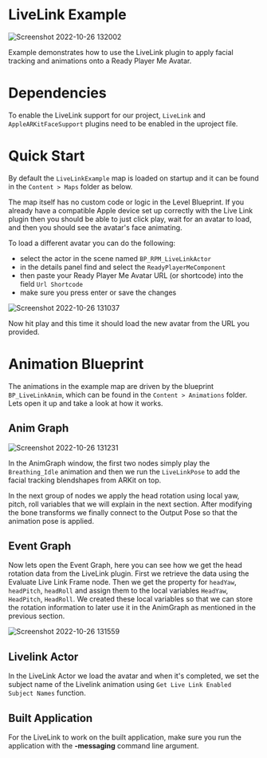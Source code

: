 # LiveLink Example

![Screenshot 2022-10-26 132002](https://user-images.githubusercontent.com/108666572/198013412-b54d087e-7b87-4504-a37d-40f8a53d1edd.png)

Example demonstrates how to use the LiveLink plugin to apply facial tracking and animations onto a Ready Player Me Avatar.

# Dependencies
To enable the LiveLink support for our project, `LiveLink` and `AppleARKitFaceSupport` plugins need to be enabled in the uproject file.

# Quick Start
By default the `LiveLinkExample` map is loaded on startup and it can be found in the `Content > Maps` folder as below.

The map itself has no custom code or logic in the Level Blueprint. If you already have a compatible Apple device set up correctly with the Live Link plugin then you should be able to just click play, wait for an avatar to load, and then you should see the avatar's face animating.

To load a different avatar you can do the following:
- select the actor in the scene named `BP_RPM_LiveLinkActor`
- in the details panel find and select the `ReadyPlayerMeComponent`
- then paste your Ready Player Me Avatar URL (or shortcode) into the field `Url Shortcode`
- make sure you press enter or save the changes

![Screenshot 2022-10-26 131037](https://user-images.githubusercontent.com/108666572/198011602-a09d8dc8-cd19-4c5b-9383-8d695de5a206.png)

Now hit play and this time it should load the new avatar from the URL you provided.

# Animation Blueprint
The animations in the example map are driven by the blueprint `BP_LiveLinkAnim`, which can be found in the `Content > Animations` folder. Lets open it up and take a look at how it works.

## Anim Graph
![Screenshot 2022-10-26 131231](https://user-images.githubusercontent.com/108666572/198011956-379a6978-ff8d-4f29-9b19-34adda37bc29.png)

In the AnimGraph window, the first two nodes simply play the `Breathing_Idle` animation and then we run the `LiveLinkPose` to add the facial tracking blendshapes from ARKit on top.

In the next group of nodes we apply the head rotation using local yaw, pitch, roll variables that we will explain in the next section. After modifying the bone transforms we finally connect to the Output Pose so that the animation pose is applied.

## Event Graph
Now lets open the Event Graph, here you can see how we get the head rotation data from the LiveLink plugin. First we retrieve the data using the Evaluate Live Link Frame node. Then we get the property for `headYaw`, `headPitch`, `headRoll` and assign them to the local variables `HeadYaw`, `HeadPitch`, `HeadRoll`. We created these local variables so that we can store the rotation information to later use it in the AnimGraph as mentioned in the previous section.

![Screenshot 2022-10-26 131559](https://user-images.githubusercontent.com/108666572/198012545-c0ac9e8d-65cb-48da-a80e-254d4f61ad24.png)

## Livelink Actor

In the LiveLink Actor we load the avatar and when it's completed, we set the subject name of the Livelink animation using `Get Live Link Enabled Subject Names` function.

## Built Application

For the LiveLink to work on the built application, make sure you run the application with the **-messaging** command line argument.
